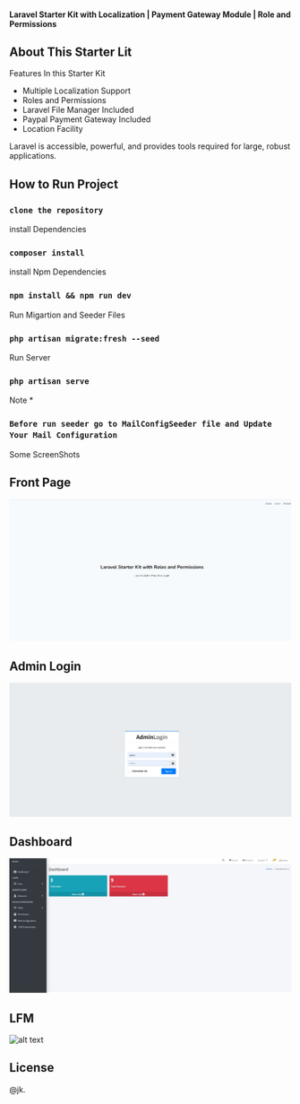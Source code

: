 <p align="center">
<h4>Laravel Starter Kit with Localization | Payment Gateway Module | Role and Permissions</h4>
</p>

## About This Starter Lit

Features In this Starter Kit

-   Multiple Localization Support
-   Roles and Permissions
-   Laravel File Manager Included
-   Paypal Payment Gateway Included
-   Location Facility

Laravel is accessible, powerful, and provides tools required for large, robust applications.

## How to Run Project

### `clone the repository`

install Dependencies

### `composer install`

install Npm Dependencies

### `npm install && npm run dev`

Run Migartion and Seeder Files

### `php artisan migrate:fresh --seed`

Run Server

### `php artisan serve`

Note \*

### `Before run seeder go to MailConfigSeeder file and Update Your Mail Configuration`

Some ScreenShots

## Front Page

![alt text](public/assets/screenshots/front.JPG "front page")

## Admin Login

![alt text](public/assets/screenshots/adminlogin.JPG "front page")

## Dashboard

![alt text](public/assets/screenshots/dashboard.JPG "front page")

## LFM

![alt text](/assets/screenshots/lfm.JPG "front page")

## License

@jk.
